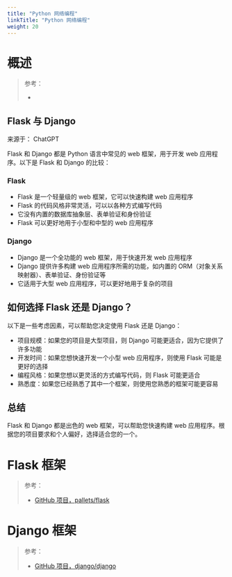 ```yaml
---
title: "Python 网络编程"
linkTitle: "Python 网络编程"
weight: 20
---
```


# 概述

> 参考：
> 
> -

## Flask 与 Django

来源于： ChatGPT

Flask 和 Django 都是 Python 语言中常见的 web 框架，用于开发 web 应用程序。以下是 Flask 和 Django 的比较：

### Flask

-   Flask 是一个轻量级的 web 框架，它可以快速构建 web 应用程序
-   Flask 的代码风格非常灵活，可以以各种方式编写代码
-   它没有内置的数据库抽象层、表单验证和身份验证
-   Flask 可以更好地用于小型和中型的 web 应用程序

### Django

-   Django 是一个全功能的 web 框架，用于快速开发 web 应用程序
-   Django 提供许多构建 web 应用程序所需的功能，如内置的 ORM（对象关系映射器）、表单验证、身份验证等
-   它适用于大型 web 应用程序，可以更好地用于复杂的项目

## 如何选择 Flask 还是 Django？

以下是一些考虑因素，可以帮助您决定使用 Flask 还是 Django：

-   项目规模：如果您的项目是大型项目，则 Django 可能更适合，因为它提供了许多功能
-   开发时间：如果您想快速开发一个小型 web 应用程序，则使用 Flask 可能是更好的选择
-   编程风格：如果您想以更灵活的方式编写代码，则 Flask 可能更适合
-   熟悉度：如果您已经熟悉了其中一个框架，则使用您熟悉的框架可能更容易

## 总结

Flask 和 Django 都是出色的 web 框架，可以帮助您快速构建 web 应用程序。根据您的项目要求和个人偏好，选择适合您的一个。

# Flask 框架

> 参考：
> - [GitHub 项目，pallets/flask](https://github.com/pallets/flask)

# Django 框架

> 参考：
> - [GitHub 项目，django/django](https://github.com/django/django)